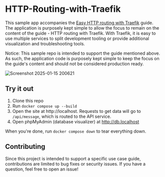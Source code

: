 # HTTP-Routing-with-Traefik


This sample app accompanies the [Easy HTTP routing with Traefik](#) guide. The application is purposely kept simple to allow the focus to remain on the content of the guide - HTTP routing with Traefik. With Traefik, it is easy to use multiple services to split development tooling or provide additional visualization and troubleshooting tools.

Notice: This sample repo is intended to support the guide mentioned above. As such, the application code is purposely kept simple to keep the focus on the guide's content and should not be considered production ready.

![Screenshot 2025-01-15 200621](https://github.com/user-attachments/assets/657e9870-dfab-4bd1-b633-0f792627cec3)


## Try it out

1. Clone this repo
2. Run `docker compose up --build`
3. Open the site at http://localhost. Requests to get data will go to `/api/message`, which is routed to the API service.
4. Open phpMyAdmin (database visualizer) at http://db.localhost

When you're done, run `docker compose down` to tear everything down.

## Contributing

Since this project is intended to support a specific use case guide, contributions are limited to bug fixes or security issues. If you have a question, feel free to open an issue!
